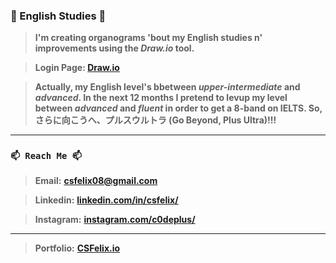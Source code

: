 ### 👋 English Studies 👋

> **I'm creating organograms 'bout my English studies n' improvements using the _Draw.io_ tool.**

> **Login Page: [Draw.io](https://www.google.com/url?sa=t&rct=j&q=&esrc=s&source=web&cd=&cad=rja&uact=8&ved=2ahUKEwiunsCVoNnvAhVrF7kGHYIZBjkQFjAAegQIAxAD&url=https%3A%2F%2Fapp.diagrams.net%2F&usg=AOvVaw28S23h4_WI8toant9FYDpi)**

> **Actually, my English level's bbetween _upper-intermediate_ and _advanced_. In the next 12 months I pretend to levup my level between _advanced_ and _fluent_ in order to get a 8-band on IELTS. So, さらに向こうへ、プルスウルトラ (Go Beyond, Plus Ultra)!!!**

----
### `📫 Reach Me 📫`

> **Email:** **[csfelix08@gmail.com](mailto:csfelix08@gmail.com?)**

> **Linkedin:** **[linkedin.com/in/csfelix/](https://www.linkedin.com/in/csfelix/)**

> **Instagram:** **[instagram.com/c0deplus/](https://www.instagram.com/c0deplus/)**

----

> **Portfolio:** **[CSFelix.io](https://csfelix.github.io/)**
